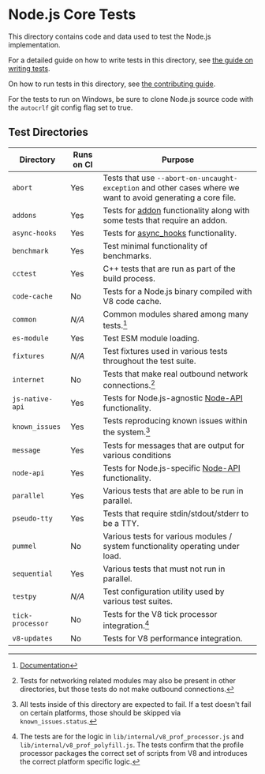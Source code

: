 # Node.js Core Tests

This directory contains code and data used to test the Node.js implementation.

For a detailed guide on how to write tests in this
directory, see [the guide on writing tests](../doc/contributing/writing-tests.md).

On how to run tests in this directory, see
[the contributing guide](../doc/contributing/pull-requests.md#step-6-test).

For the tests to run on Windows, be sure to clone Node.js source code with the
`autocrlf` git config flag set to true.

## Test Directories

| Directory        | Runs on CI | Purpose                                                                                                       |
| ---------------- | ---------- | ------------------------------------------------------------------------------------------------------------- |
| `abort`          | Yes        | Tests that use `--abort-on-uncaught-exception` and other cases where we want to avoid generating a core file. |
| `addons`         | Yes        | Tests for [addon][] functionality along with some tests that require an addon.                                |
| `async-hooks`    | Yes        | Tests for [async\_hooks][async_hooks] functionality.                                                          |
| `benchmark`      | Yes        | Test minimal functionality of benchmarks.                                                                     |
| `cctest`         | Yes        | C++ tests that are run as part of the build process.                                                          |
| `code-cache`     | No         | Tests for a Node.js binary compiled with V8 code cache.                                                       |
| `common`         | _N/A_      | Common modules shared among many tests.[^1]                                                                   |
| `es-module`      | Yes        | Test ESM module loading.                                                                                      |
| `fixtures`       | _N/A_      | Test fixtures used in various tests throughout the test suite.                                                |
| `internet`       | No         | Tests that make real outbound network connections.[^2]                                                        |
| `js-native-api`  | Yes        | Tests for Node.js-agnostic [Node-API][] functionality.                                                        |
| `known_issues`   | Yes        | Tests reproducing known issues within the system.[^3]                                                         |
| `message`        | Yes        | Tests for messages that are output for various conditions                                                     |
| `node-api`       | Yes        | Tests for Node.js-specific [Node-API][] functionality.                                                        |
| `parallel`       | Yes        | Various tests that are able to be run in parallel.                                                            |
| `pseudo-tty`     | Yes        | Tests that require stdin/stdout/stderr to be a TTY.                                                           |
| `pummel`         | No         | Various tests for various modules / system functionality operating under load.                                |
| `sequential`     | Yes        | Various tests that must not run in parallel.                                                                  |
| `testpy`         | _N/A_      | Test configuration utility used by various test suites.                                                       |
| `tick-processor` | No         | Tests for the V8 tick processor integration.[^4]                                                              |
| `v8-updates`     | No         | Tests for V8 performance integration.                                                                         |

[^1]: [Documentation](../test/common/README.md)

[^2]: Tests for networking related modules may also be present in other directories, but those tests do
    not make outbound connections.

[^3]: All tests inside of this directory are expected to fail. If a test doesn't fail on certain platforms,
    those should be skipped via `known_issues.status`.

[^4]: The tests are for the logic in `lib/internal/v8_prof_processor.js` and `lib/internal/v8_prof_polyfill.js`.
    The tests confirm that the profile processor packages the correct set of scripts from V8 and introduces the
    correct platform specific logic.

[Node-API]: https://nodejs.org/api/n-api.html
[addon]: https://nodejs.org/api/addons.html
[async_hooks]: https://nodejs.org/api/async_hooks.html
